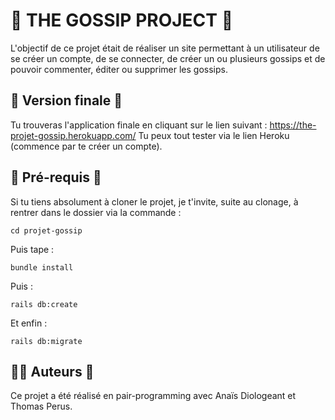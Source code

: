 # 🤷‍ THE GOSSIP PROJECT 🤷‍

L'objectif de ce projet était de réaliser un site permettant à un utilisateur de se créer un compte, de se connecter, de créer un ou plusieurs gossips et de pouvoir commenter, éditer ou supprimer les gossips.


## 🎁 Version finale 🎁

Tu trouveras l'application finale en cliquant sur le lien suivant : https://the-projet-gossip.herokuapp.com/
Tu peux tout tester via le lien Heroku (commence par te créer un compte).

## 🔧 Pré-requis 🔧

Si tu tiens absolument à cloner le projet, je t'invite, suite au clonage, à rentrer dans le dossier via la commande :
```
cd projet-gossip
```
Puis tape :
```
bundle install
```
Puis :
```
rails db:create
```
Et enfin :
```
rails db:migrate
```

## 💁‍♀️ Auteurs 💁‍

Ce projet a été réalisé en pair-programming avec Anaïs Diologeant et Thomas Perus.
